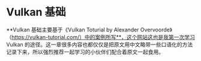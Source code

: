 # Vulkan 基础

**Vulkan 基础主要基于《Vulkan Toturial by Alexander Overvoorde》（https://vulkan-tutorial.com/）中的案例所写**，这个网站这也是我第一次学习 Vulkan 的途径。这一章很多内容也都仅仅是把原文用中文略带一些口语化的方法记录下来，所以强烈推荐一起学习的小伙伴们配合着原文一起食用。
